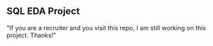 ## SQL EDA Project

"If you are a recruiter and you visit this repo, I am still working on this project. Thanks!"
 
